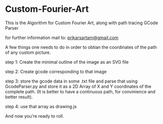# Custom-Fourier-Art
This is the Algorithm for Custom Fourier Art, along with path tracing GCode Parser

for further information mail to: prikarsartam@gmail.com

A few things one needs to do in order to obtian the coordinates of the path of any custom picture.

step 1: Create the minimal outline of the image as an SVG file 

step 2: Create gcode corresponding to that image

step 3: store the gcode data in some .txt file and parse that using GcodeParser.py and store it as a 2D Array of X and Y coordinates of the complete path. (It is better to have a continuous path, for convinience and better result).

step 4: use that array as drawing.js


And now you're ready to roll.
